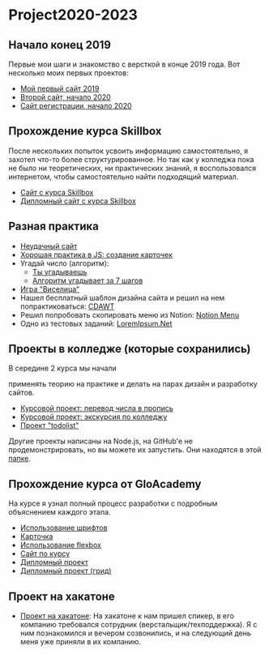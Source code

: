 # Project2020-2023

## Начало конец 2019

Первые мои шаги и знакомство с версткой в конце 2019 года. Вот несколько моих первых проектов:

- [Мой первый сайт 2019](https://desm0s.github.io/Project2020-2023/first_my_site_2019/)
- [Второй сайт, начало 2020](https://desm0s.github.io/Project2020-2023/second_site_is_start_2020/index.html)
- [Сайт регистрации, начало 2020](https://desm0s.github.io/Project2020-2023/registration_start_2020/index.html)

## Прохождение курса Skillbox

После нескольких попыток усвоить информацию самостоятельно, я захотел что-то более структурированное. Но так как у колледжа пока не было ни теоретических, ни практических знаний, я воспользовался интернетом, чтобы самостоятельно найти подходящий материал.

- [Сайт с курса Skillbox](https://desm0s.github.io/Project2020-2023/curse_skillbox/site_curse/site/)
- [Дипломный сайт с курса Skillbox](https://desm0s.github.io/Project2020-2023/curse_skillbox/diplom_site_curse/site/)

## Разная практика

- [Неудачный сайт](https://desm0s.github.io/Project2020-2023/site_paperscheck/PapersCheck/PapersCheck/src/)
- [Хорошая практика в JS: создание карточек](https://desm0s.github.io/Project2020-2023/site_paperscheck/cart/)
- Угадай число (алгоритм):
  - [Ты угадываешь](https://desm0s.github.io/Guess-the-number/you/)
  - [Алгоритм угадывает за 7 шагов](https://desm0s.github.io/Guess-the-number/algoritm/)
- [Игра "Виселица"](https://desm0s.github.io/gallows/)
- Нашел бесплатный шаблон дизайна сайта и решил на нем попрактиковаться: [CDAWT](https://desm0s.github.io/Project2020-2023/CDAWT/CDAWT/)
- Решил попробовать скопировать меню из Notion: [Notion Menu](https://desm0s.github.io/Project2020-2023/notion_menu/dist/)
- Одно из тестовых заданий: [LoremIpsum.Net](https://desm0s.github.io/test-task-LoremIpsum.Net/dist/)

## Проекты в колледже (которые сохранились)

В середине 2 курса мы начали

применять теорию на практике и делать на парах дизайн и разработку сайтов.

- [Курсовой проект: перевод числа в пропись](https://desm0s.github.io/Project2020-2023/college_practic/NFS/)
- [Курсовой проект: экскурсия по колледжу](https://desm0s.github.io/College-excursion/)
- [Проект "todolist"](https://desm0s.github.io/Project2020-2023/TodoList/site/)

Другие проекты написаны на Node.js, на GitHub'e не продемонстрировать, но вы можете их запустить. Они находятся в этой [папке](https://github.com/DesM0S/Project2020-2023/tree/main/college_practic).

## Прохождение курса от GloAcademy

На курсе я узнал полный процесс разработки с подробным объяснением каждого этапа.

- [Использование шрифтов](https://desm0s.github.io/Project2020-2023/Curse_gloacademy/less_fonts_viewer/)
- [Карточка](https://desm0s.github.io/Project2020-2023/Curse_gloacademy/cart/)
- [Использование flexbox](https://desm0s.github.io/Project2020-2023/Curse_gloacademy/flex_box/)
- [Сайт по курсу](https://desm0s.github.io/Project2020-2023/Curse_gloacademy/curse_site/)
- [Дипломный проект](https://desm0s.github.io/Project2020-2023/Curse_gloacademy/Tour-plan/)
- [Дипломный проект (грид)](https://desm0s.github.io/Project2020-2023/Curse_gloacademy/Tour-plan-grid/)

## Проект на хакатоне

- [Проект на хакатоне](https://desm0s.github.io/Project2020-2023/hakaton_2021/): На хакатоне к нам пришел спикер, в его компанию требовался сотрудник (верстальщик/техподдержка). Я с ним познакомился и вечером созвонились, и на следующий день меня уже приняли в их компанию.
